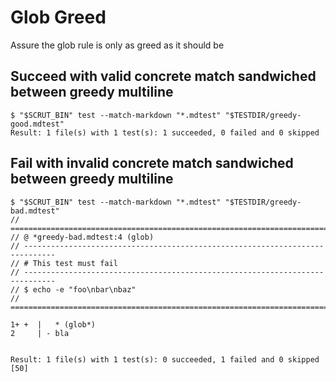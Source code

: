 # Glob Greed

Assure the glob rule is only as greed as it should be

## Succeed with valid concrete match sandwiched between greedy multiline

```scrut
$ "$SCRUT_BIN" test --match-markdown "*.mdtest" "$TESTDIR/greedy-good.mdtest"
Result: 1 file(s) with 1 test(s): 1 succeeded, 0 failed and 0 skipped
```

## Fail with invalid concrete match sandwiched between greedy multiline

```scrut
$ "$SCRUT_BIN" test --match-markdown "*.mdtest" "$TESTDIR/greedy-bad.mdtest"
// =============================================================================
// @ *greedy-bad.mdtest:4 (glob)
// -----------------------------------------------------------------------------
// # This test must fail
// -----------------------------------------------------------------------------
// $ echo -e "foo\nbar\nbaz"
// =============================================================================

1+ +  |   * (glob*)
2     | - bla


Result: 1 file(s) with 1 test(s): 0 succeeded, 1 failed and 0 skipped
[50]
```
